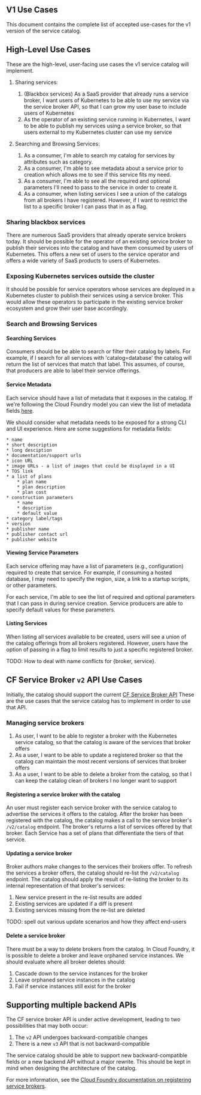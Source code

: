 ## V1 Use Cases

This document contains the complete list of accepted use-cases for the v1
version of the service catalog.

## High-Level Use Cases

These are the high-level, user-facing use cases the v1 service catalog will
implement.

1.  Sharing services:
    1.  (Blackbox services) As a SaaS provider that already runs a service
        broker, I want users of Kubernetes to be able to use my service
        via the service broker API, so that I can grow my user base to
        include users of Kubernetes
    2.  As the operator of an existing service running in Kubernetes, I want to
        be able to publish my services using a service broker, so that users
        external to my Kubernetes cluster can use my service
        
2. Searching and Browsing Services:
    1.  As a consumer, I'm able to search my catalog for services by attributes
        such as category.
    2.  As a consumer, I'm able to see metadata about a service prior to 
        creation which allows me to see if this service fits my need.
    3.  As a consumer, I'm able to see all the required and optional parameters
        I'll need to pass to the service in order to create it.
    4.  As a consumer, when listing services I see a union of the catalogs
        from all brokers I have registered. However, if I want to restrict the
        list to a specific broker I can pass that in as a flag.
   

### Sharing blackbox services

There are numerous SaaS providers that already operate service brokers today.
It should be possible for the operator of an existing service broker to
publish their services into the catalog and have them consumed by users of
Kubernetes.  This offers a new set of users to the service operator and offers
a wide variety of SaaS products to users of Kubernetes.

### Exposing Kubernetes services outside the cluster

It should be possible for service operators whose services are deployed in a
Kubernetes cluster to publish their services using a service broker.  This
would allow these operators to participate in the existing service broker
ecosystem and grow their user base accordingly.

### Search and Browsing Services

#### Searching Services

Consumers should be be able to search or filter their catalog by labels. For
example, if I search for all services with 'catalog=database' the catalog
will return the list of services that match that label. This assumes, of
course, that producers are able to label their service offerings.

#### Service Metadata

Each service should have a list of metadata that it exposes in the catalog.
If we're following the Cloud Foundry model you can view the list of metadata
fields [here](https://docs.cloudfoundry.org/services/catalog-metadata.html).

We should consider what metadata needs to be exposed for a strong CLI and UI
experience. Here are some suggestions for metadata fields:

    * name
    * short description
    * long desciption
    * documentation/support urls
    * icon URL
    * image URLs - a list of images that could be displayed in a UI
    * TOS link
    * a list of plans
        * plan name
        * plan description
        * plan cost
    * construction parameters
        * name
        * description
        * default value
    * category label/tags
    * version
    * publisher name
    * publisher contact url
    * publisher website

#### Viewing Service Parameters

Each service offering may have a list of parameters (e.g., configuration) required 
to create that service. For example, if consuming a hosted database, I may need to 
specify the region, size, a link to a startup scripts, or other parameters. 

For each service, I'm able to see the list of required and optional parameters that
I can pass in during service creation. Service producers are able to specify default
values for these parameters.

#### Listing Services

When listing all services available to be created, users will see a union
of the catalog offerings from all brokers registered. However, users have the
option of passing in a flag to limit results to just a specific registered broker.

TODO: How to deal with name conflicts for {broker, service}.


## CF Service Broker `v2` API Use Cases

Initially, the catalog should support the current [CF Service Broker
API](https://docs.cloudfoundry.org/services/api.html) These are the use cases
that the service catalog has to implement in order to use that API.

### Managing service brokers

1.  As user, I want to be able to register a broker with the Kubernetes service
    catalog, so that the catalog is aware of the services that broker offers
2.  As a user, I want to be able to update a registered broker so that the
    catalog can maintain the most recent versions of services that broker offers
3.  As a user, I want to be able to delete a broker from the catalog, so that I
    can keep the catalog clean of brokers I no longer want to support
    

#### Registering a service broker with the catalog

An user must register each service broker with the service catalog to
advertise the services it offers to the catalog.  After the broker has been
registered with the catalog, the catalog makes a call to the service broker's
`/v2/catalog` endpoint.  The broker's returns a list of services offered by
that broker.  Each Service has a set of plans that differentiate the tiers of
that service.

#### Updating a service broker

Broker authors make changes to the services their brokers offer.  To refresh the
services a broker offers, the catalog should re-list the `/v2/catalog` endpoint.
The catalog should apply the result of re-listing the broker to its internal
representation of that broker's services:

1.  New service present in the re-list results are added
2.  Existing services are updated if a diff is present
3.  Existing services missing from the re-list are deleted

TODO: spell out various update scenarios and how they affect end-users

#### Delete a service broker

There must be a way to delete brokers from the catalog.  In Cloud Foundry, it is
possible to delete a broker and leave orphaned service instances.  We should
evaluate where all broker deletes should:

1.  Cascade down to the service instances for the broker
2.  Leave orphaned service instances in the catalog
3.  Fail if service instances still exist for the broker

## Supporting multiple backend APIs

The CF service broker API is under active development, leading to two
possibilities that may both occur:

1.  The `v2` API undergoes backward-compatible changes
2.  There is a new `v3` API that is not backward-compatible

The service catalog should be able to support new backward-compatible fields or
a new backend API without a major rewrite.  This should be kept in mind when
designing the architecture of the catalog.


For more information, see the
[Cloud Foundry documentation on registering service brokers](https://docs.cloudfoundry.org/services/managing-service-brokers.html#register-broker).
